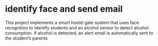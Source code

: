 # identify face and send email
This project implements a smart hostel gate system that uses face recognition to identify students and an alcohol sensor to detect alcohol consumption. If alcohol is detected, an alert email is automatically sent to the student’s parents
